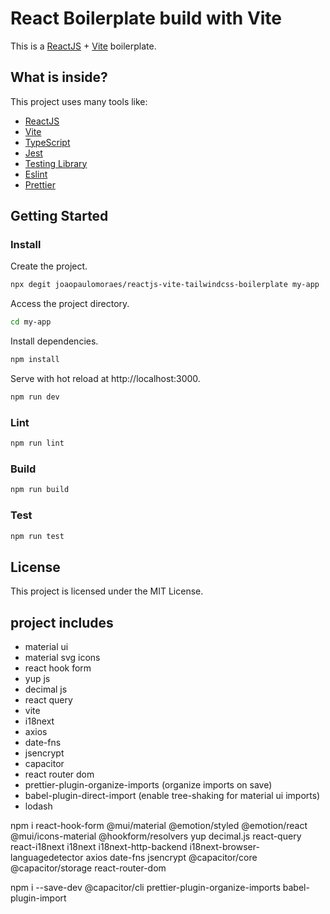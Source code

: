 # React Boilerplate build with Vite

This is a [ReactJS](https://reactjs.org) + [Vite](https://vitejs.dev) boilerplate.

## What is inside?

This project uses many tools like:

- [ReactJS](https://reactjs.org)
- [Vite](https://vitejs.dev)
- [TypeScript](https://www.typescriptlang.org)
- [Jest](https://jestjs.io)
- [Testing Library](https://testing-library.com)
- [Eslint](https://eslint.org)
- [Prettier](https://prettier.io)

## Getting Started

### Install

Create the project.

```bash
npx degit joaopaulomoraes/reactjs-vite-tailwindcss-boilerplate my-app
```

Access the project directory.

```bash
cd my-app
```

Install dependencies.

```bash
npm install
```

Serve with hot reload at http://localhost:3000.

```bash
npm run dev
```

### Lint

```bash
npm run lint
```

### Build

```bash
npm run build
```

### Test

```bash
npm run test
```

## License

This project is licensed under the MIT License.

## project includes

- material ui
- material svg icons
- react hook form
- yup js
- decimal js
- react query
- vite
- i18next
- axios
- date-fns
- jsencrypt
- capacitor
- react router dom
- prettier-plugin-organize-imports (organize imports on save)
- babel-plugin-direct-import (enable tree-shaking for material ui imports)
- lodash

npm i react-hook-form @mui/material @emotion/styled @emotion/react @mui/icons-material @hookform/resolvers yup decimal.js react-query react-i18next i18next i18next-http-backend i18next-browser-languagedetector axios date-fns jsencrypt @capacitor/core @capacitor/storage react-router-dom

npm i --save-dev @capacitor/cli prettier-plugin-organize-imports babel-plugin-import

